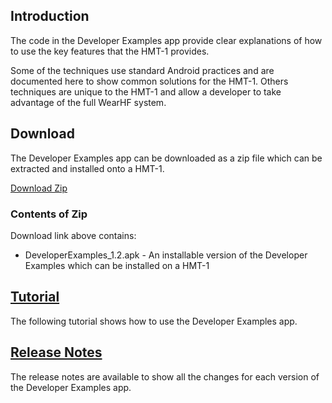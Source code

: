 
## Introduction

The code in the Developer Examples app provide clear explanations of how to use the key features that the HMT-1 provides.

Some of the techniques use standard Android practices and are documented here to show common solutions for the HMT-1. Others techniques are unique to the HMT-1 and allow a developer to take advantage of the full WearHF system.

## Download

The Developer Examples app can be downloaded as a zip file which can be extracted and installed onto a HMT-1.

[Download Zip](https://realwear.box.com/shared/static/63qvhoxvgf3xjl059myk8k04akios0f0.zip)

### Contents of Zip

Download link above contains:

* DeveloperExamples_1.2.apk - An installable version of the Developer Examples which can be installed on a HMT-1

## [Tutorial](tutorial)

The following tutorial shows how to use the Developer Examples app.

## [Release Notes](release-notes)

The release notes are available to show all the changes for each version of the Developer Examples app.
